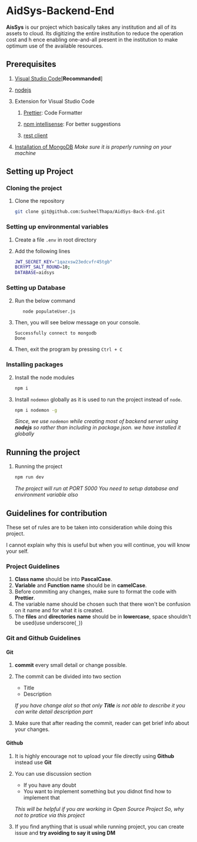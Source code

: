 # AidSys-Backend-End

**AisSys** is our project which basically takes any institution and all of its assets to cloud.
Its digitizing the entire institution to reduce the operation cost and h
ence enabling one-and-all present in the institution to make optimum use of the available resources.

## Prerequisites

1. [Visual Studio Code](https://code.visualstudio.com)[**Recommanded**]
2. [nodejs](https://nodejs.org/en/)

3. Extension for Visual Studio Code

   1. [Prettier](https://marketplace.visualstudio.com/items?itemName=esbenp.prettier-vscode): Code Formatter

   2. [npm intellisense](https://marketplace.visualstudio.com/items?itemName=christian-kohler.npm-intellisense): For better suggestions

   3. [rest client](https://marketplace.visualstudio.com/items?itemName=humao.rest-client)

4. [Installation of MongoDB](https://www.mongodb.com/try/download/community)
   _Make sure it is properly running on your machine_

## Setting up Project

### Cloning the project

1. Clone the repository

   ```sh
   git clone git@github.com:SusheelThapa/AidSys-Back-End.git
   ```

### Setting up environmental variables

1. Create a file `.env` in root directory
2. Add the following lines

   ```sh
   JWT_SECRET_KEY="1qazxsw23edcvfr45tgb"
   BCRYPT_SALT_ROUND=10;
   DATABASE=aidsys
   ```

### Setting up Database

2. Run the below command

   ```sh
      node populateUser.js
   ```

3. Then, you will see below message on your console.

   ```text
   Successfully connect to mongodb
   Done
   ```

4. Then, exit the program by pressing `Ctrl + C`

### Installing packages

2. Install the node modules

   ```sh
   npm i
   ```

3. Install `nodemon` globally as it is used to run the project instead of `node`.

   ```sh
   npm i nodemon -g
   ```

   _Since, we use `nodemon` while creating most of backend server using **nodejs** so rather than including in package.json.
   we have installed it globally_

## Running the project

1. Running the project

   ```sh
   npm run dev
   ```

   _The project will run at PORT 5000_
   _You need to setup database and environment variable also_

## Guidelines for contribution

These set of rules are to be taken into consideration while doing this project.

I cannot explain why this is useful but when you will continue, you will know your self.

### Project Guidelines

1. **Class name** should be into **PascalCase**.
2. **Variable** and **Function name** should be in **camelCase**.
3. Before commiting any changes, make sure to format the code with **Prettier**.
4. The variable name should be chosen such that there won't be confusion on it name and for what it is created.
5. The **files** and **directories name** should be in **lowercase**, space shouldn't be used(use underscore(`_`))

### Git and Github Guidelines

#### Git

1. **commit** every small detail or change possible.
2. The commit can be divided into two section

   - Title
   - Description

   _If you have change alot so that only **Title** is not able to describe it
   you can write detail description part_

3. Make sure that after reading the commit, reader can get brief info about your changes.

#### Github

1. It is highly encourage not to upload your file directly using **Github** instead use **Git**
2. You can use discussion section

   - If you have any doubt
   - You want to implement something but you didnot find how to implement that

   _This will be helpful if you are working in Open Source Project
   So, why not to pratice via this project_

3. If you find anything that is usual while running project, you can create issue and **try avoiding to say it using DM**

```

```
